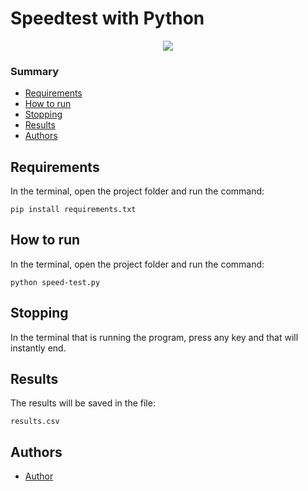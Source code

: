 # Speedtest with Python

<p align="center">
  <img src="https://img.shields.io/static/v1?label=python&message=3.9.1&color=blue&style=for-the-badge&logo=python"/>
</p>

### Summary

- [Requirements](#requirements)
- [How to run](#how-to-run)
- [Stopping](#stopping)
- [Results](#results)
- [Authors](#authors)

## Requirements

In the terminal, open the project folder and run the command:

```
pip install requirements.txt
```

## How to run

In the terminal, open the project folder and run the command:

```
python speed-test.py
```

## Stopping

In the terminal that is running the program, press any key and that will instantly end.

## Results

The results will be saved in the file:

```
results.csv
```

## Authors
- [Author]('https://github.com/paulowsky')
